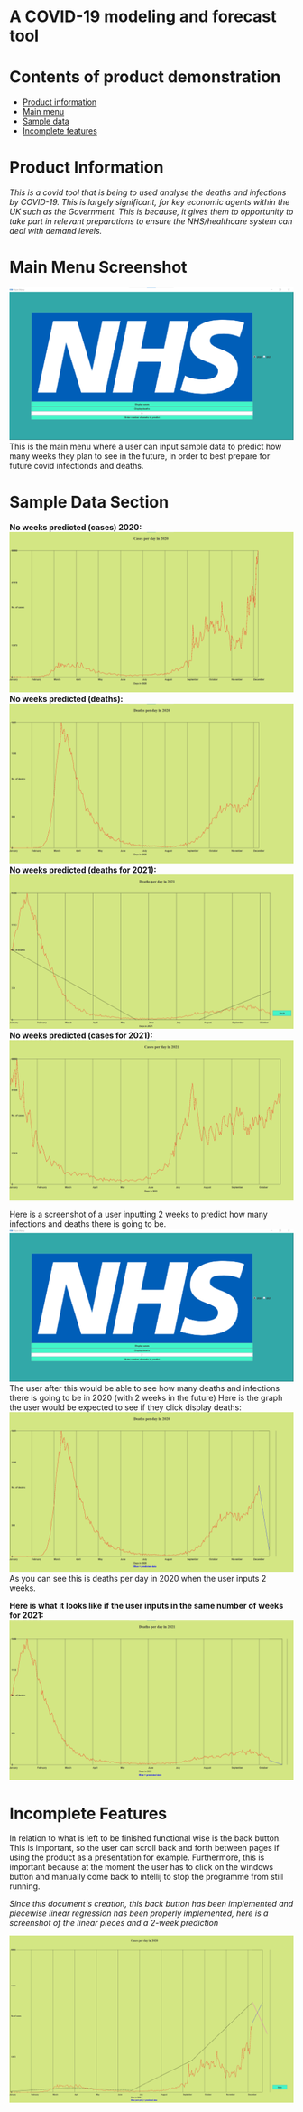 # A COVID-19 modeling and forecast tool
# Contents of product demonstration
* [Product information](product-information)
* [Main menu](#main-menu)
* [Sample data](#sample-data)
* [Incomplete features](#incomplete-features)

# Product Information
*This is a covid tool that is being to used analyse the deaths and infections by COVID-19. This is largely significant, for key economic agents within the UK such as the Government. This is because, it gives them to opportunity to take part in relevant preparations to ensure the NHS/healthcare system can deal with demand levels.*

# Main Menu Screenshot
  ![](../resources/images/Mainmenu.png)
This is the main menu where a user can input sample data to predict how many weeks they plan to see in the future, in order to best prepare for future covid infectionds and deaths.

# Sample Data Section
**No weeks predicted (cases) 2020:**
![](../resources/images/nodata2020.png)
**No weeks predicted (deaths):**
![](../resources/images/deathsperweeks2020.png)
**No weeks predicted (deaths for 2021):**
![](../resources/images/deaths2021.png)
**No weeks predicted (cases for 2021):**
![](../resources/images/2021cases.png)

Here is a screenshot of a user inputting 2 weeks to predict how many infections and deaths there is going to be.
![](../resources/images/sampledata.png)
The user after this would be able to see how many deaths and infections there is going to be in 2020 (with 2 weeks in the future)
Here is the graph the user would be expected to see if they click display deaths:
![](../resources/images/2weeks2020.png)
As you can see this is deaths per day in 2020 when the user inputs 2 weeks.


**Here is what it looks like if the user inputs in the same number of weeks for 2021:**
![](../resources/images/2weeksfor2021.png)



# Incomplete Features
In relation to what is left to be finished functional wise is the back button. This is important, so the user can scroll back and forth between pages if using the product as a presentation for example. Furthermore, this is important because at the moment the user has to click on the windows button and manually come back to intellij to stop the programme from still running.

*Since this document's creation, this back button has been implemented and piecewise linear regression has been properly implemented, here is a screenshot of the linear pieces and a 2-week prediction*  

![Final](../resources/images/updatedgui.png)
